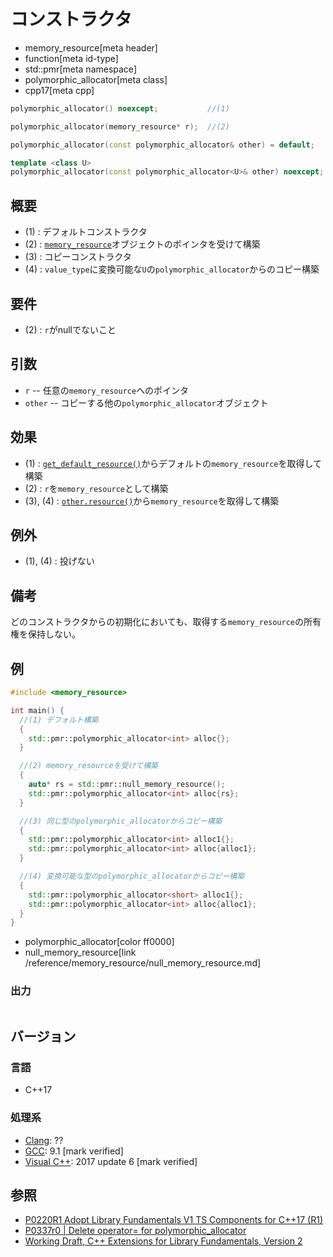 # コンストラクタ
* memory_resource[meta header]
* function[meta id-type]
* std::pmr[meta namespace]
* polymorphic_allocator[meta class]
* cpp17[meta cpp]

```cpp
polymorphic_allocator() noexcept;           //(1)

polymorphic_allocator(memory_resource* r);  //(2)

polymorphic_allocator(const polymorphic_allocator& other) = default;    //(3)

template <class U>
polymorphic_allocator(const polymorphic_allocator<U>& other) noexcept;  //(4)
```

## 概要
- (1) : デフォルトコンストラクタ
- (2) : [`memory_resource`](/reference/memory_resource/memory_resource.md)オブジェクトのポインタを受けて構築
- (3) : コピーコンストラクタ
- (4) : `value_type`に変換可能な`U`の`polymorphic_allocator`からのコピー構築

## 要件
- (2) : `r`がnullでないこと

## 引数
- `r` -- 任意の`memory_resource`へのポインタ
- `other` -- コピーする他の`polymorphic_allocator`オブジェクト

## 効果
- (1) : [`get_default_resource()`](/reference/memory_resource/get_default_resource.md)からデフォルトの`memory_resource`を取得して構築
- (2) : `r`を`memory_resource`として構築
- (3), (4) : [`other.resource()`](resource.md)から`memory_resource`を取得して構築

## 例外
- (1), (4) : 投げない

## 備考
どのコンストラクタからの初期化においても、取得する`memory_resource`の所有権を保持しない。

## 例
```cpp example
#include <memory_resource>

int main() {
  //(1) デフォルト構築
  {
    std::pmr::polymorphic_allocator<int> alloc{};
  }

  //(2) memory_resourceを受けて構築
  {
    auto* rs = std::pmr::null_memory_resource();
    std::pmr::polymorphic_allocator<int> alloc{rs};
  }

  //(3) 同じ型のpolymorphic_allocatorからコピー構築
  {
    std::pmr::polymorphic_allocator<int> alloc1{};
    std::pmr::polymorphic_allocator<int> alloc{alloc1};
  }

  //(4) 変換可能な型のpolymorphic_allocatorからコピー構築
  {
    std::pmr::polymorphic_allocator<short> alloc1{};
    std::pmr::polymorphic_allocator<int> alloc{alloc1};
  }
}
```
* polymorphic_allocator[color ff0000]
* null_memory_resource[link /reference/memory_resource/null_memory_resource.md]

### 出力
```
```

## バージョン
### 言語
- C++17

### 処理系
- [Clang](/implementation.md#clang): ??
- [GCC](/implementation.md#gcc): 9.1 [mark verified]
- [Visual C++](/implementation.md#visual_cpp): 2017 update 6 [mark verified]

## 参照
- [P0220R1 Adopt Library Fundamentals V1 TS Components for C++17 (R1)](http://www.open-std.org/jtc1/sc22/wg21/docs/papers/2016/p0220r1.html)
- [P0337r0 | Delete operator= for polymorphic_allocator](http://www.open-std.org/jtc1/sc22/wg21/docs/papers/2016/p0337r0.html)
- [Working Draft, C++ Extensions for Library Fundamentals, Version 2](http://www.open-std.org/jtc1/sc22/wg21/docs/papers/2015/n4562.html#memory.resource.synop)